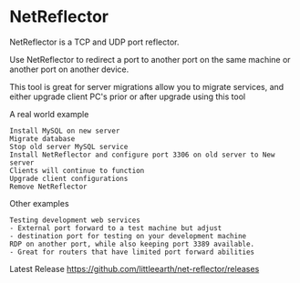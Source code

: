 # NetReflector
NetReflector is a TCP and UDP port reflector.

Use NetReflector to redirect a port to another port on the same machine or another port on another device.

This tool is great for server migrations allow you to migrate services, and either upgrade client PC's prior or after upgrade using this tool

A real world example

    Install MySQL on new server
    Migrate database
    Stop old server MySQL service
    Install NetReflector and configure port 3306 on old server to New server
    Clients will continue to function
    Upgrade client configurations
    Remove NetReflector

Other examples

    Testing development web services
    - External port forward to a test machine but adjust
    - destination port for testing on your development machine
    RDP on another port, while also keeping port 3389 available.
    - Great for routers that have limited port forward abilities



Latest Release
https://github.com/littleearth/net-reflector/releases
